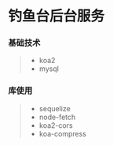 # 钓鱼台后台服务

### 基础技术
> - koa2
> - mysql

### 库使用

> - sequelize
> - node-fetch
> - koa2-cors
> - koa-compress
